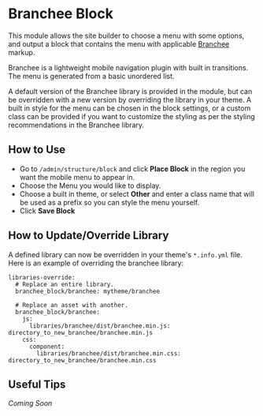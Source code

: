 # Branchee Block

This module allows the site builder to choose a menu with some options, and output a block that contains the menu with applicable [Branchee](https://github.com/dubbs/branchee) markup.

Branchee is a lightweight mobile navigation plugin with built in transitions. The menu is generated from a basic unordered list.

A default version of the Branchee library is provided in the module, but can be overridden with a new version by overriding the library in your theme. A built in style for the menu can be chosen in the block settings, or a custom class can be provided if you want to customize the styling as per the styling recommendations in the Branchee library.

## How to Use

* Go to `/admin/structure/block` and click **Place Block** in the region you want the mobile menu to appear in.
* Choose the Menu you would like to display.
* Choose a built in theme, or select **Other** and enter a class name that will be used as a prefix so you can style the menu yourself.
* Click **Save Block**

## How to Update/Override Library

A defined library can now be overridden in your theme's `*.info.yml` file. Here is an example of overriding the branchee library:

```
libraries-override:
  # Replace an entire library.
  branchee_block/branchee: mytheme/branchee

  # Replace an asset with another.
  branchee_block/branchee:
    js:
      libraries/branchee/dist/branchee.min.js: directory_to_new_branchee/branchee.min.js
    css:
      component:
        libraries/branchee/dist/branchee.min.css: directory_to_new_branchee/branchee.min.css
```

## Useful Tips

*Coming Soon*

